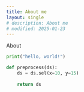 ```yaml
--- 
title: About me
layout: single
# description: About me
# modified: 2025-01-23
---
```


About

```python
print("hello, world!")

def preprocess(ds):
    ds = ds.sel(x=10, y=15)
    
    return ds
```